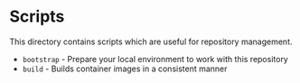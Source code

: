 # Scripts

This directory contains scripts which are useful for repository management.

- `bootstrap` - Prepare your local environment to work with this repository
- `build` - Builds container images in a consistent manner
